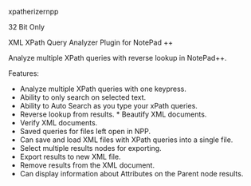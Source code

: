xpatherizernpp

32 Bit Only

XML XPath Query Analyzer Plugin for NotePad ++

Analyze multiple XPath queries with reverse lookup in NotePad++.

Features: 
* Analyze multiple XPath queries with one keypress. 
* Ability to only search on selected text. 
* Ability to Auto Search as you type your xPath queries. 
* Reverse lookup from results. * Beautify XML documents. 
* Verify XML documents. 
* Saved queries for files left open in NPP. 
* Can save and load XML files with XPath queries into a single file. 
* Select multiple results nodes for exporting. 
* Export results to new XML file. 
* Remove results from the XML document. 
* Can display information about Attributes on the Parent node results.